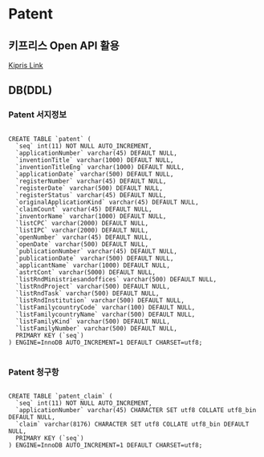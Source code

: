 # Patent

## 키프리스 Open API 활용
[Kipris Link]("http://www.kipris.or.kr/khome/main.jsp", "Kipris link")

## DB(DDL)

### Patent 서지정보 
<pre>
<code>
CREATE TABLE `patent` (
  `seq` int(11) NOT NULL AUTO_INCREMENT,
  `applicationNumber` varchar(45) DEFAULT NULL,
  `inventionTitle` varchar(1000) DEFAULT NULL,
  `inventionTitleEng` varchar(1000) DEFAULT NULL,
  `applicationDate` varchar(500) DEFAULT NULL,
  `registerNumber` varchar(45) DEFAULT NULL,
  `registerDate` varchar(500) DEFAULT NULL,
  `registerStatus` varchar(45) DEFAULT NULL,
  `originalApplicationKind` varchar(45) DEFAULT NULL,
  `claimCount` varchar(45) DEFAULT NULL,
  `inventorName` varchar(1000) DEFAULT NULL,
  `listCPC` varchar(2000) DEFAULT NULL,
  `listIPC` varchar(2000) DEFAULT NULL,
  `openNumber` varchar(45) DEFAULT NULL,
  `openDate` varchar(500) DEFAULT NULL,
  `publicationNumber` varchar(45) DEFAULT NULL,
  `publicationDate` varchar(500) DEFAULT NULL,
  `applicantName` varchar(1000) DEFAULT NULL,
  `astrtCont` varchar(5000) DEFAULT NULL,
  `listRndMinistriesandoffices` varchar(500) DEFAULT NULL,
  `listRndProject` varchar(500) DEFAULT NULL,
  `listRndTask` varchar(500) DEFAULT NULL,
  `listRndInstitution` varchar(500) DEFAULT NULL,
  `listFamilycountryCode` varchar(100) DEFAULT NULL,
  `listFamilycountryName` varchar(500) DEFAULT NULL,
  `listFamilyKind` varchar(500) DEFAULT NULL,
  `listFamilyNumber` varchar(500) DEFAULT NULL,
  PRIMARY KEY (`seq`)
) ENGINE=InnoDB AUTO_INCREMENT=1 DEFAULT CHARSET=utf8;
</code>
</pre>

### Patent 청구항
<pre>
<code>
CREATE TABLE `patent_claim` (
  `seq` int(11) NOT NULL AUTO_INCREMENT,
  `applicationNumber` varchar(45) CHARACTER SET utf8 COLLATE utf8_bin DEFAULT NULL,
  `claim` varchar(8176) CHARACTER SET utf8 COLLATE utf8_bin DEFAULT NULL,
  PRIMARY KEY (`seq`)
) ENGINE=InnoDB AUTO_INCREMENT=1 DEFAULT CHARSET=utf8;
</code>
</pre>
